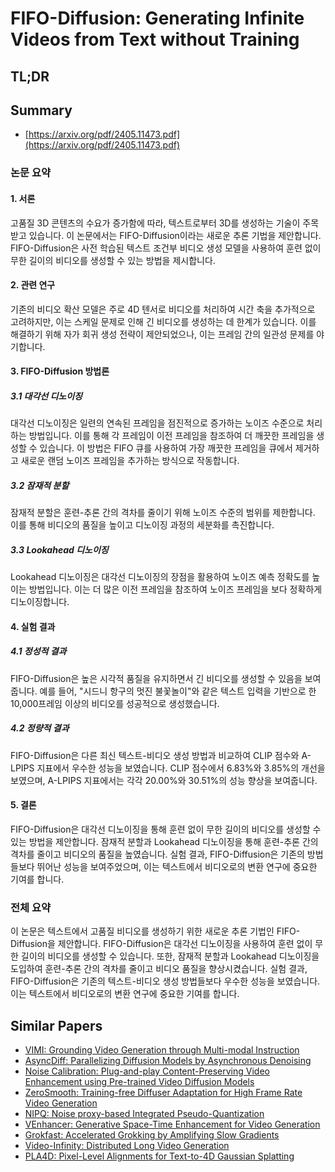 # FIFO-Diffusion: Generating Infinite Videos from Text without Training
## TL;DR
## Summary
- [https://arxiv.org/pdf/2405.11473.pdf](https://arxiv.org/pdf/2405.11473.pdf)

### 논문 요약

#### 1. 서론
고품질 3D 콘텐츠의 수요가 증가함에 따라, 텍스트로부터 3D를 생성하는 기술이 주목받고 있습니다. 이 논문에서는 FIFO-Diffusion이라는 새로운 추론 기법을 제안합니다. FIFO-Diffusion은 사전 학습된 텍스트 조건부 비디오 생성 모델을 사용하여 훈련 없이 무한 길이의 비디오를 생성할 수 있는 방법을 제시합니다.

#### 2. 관련 연구
기존의 비디오 확산 모델은 주로 4D 텐서로 비디오를 처리하여 시간 축을 추가적으로 고려하지만, 이는 스케일 문제로 인해 긴 비디오를 생성하는 데 한계가 있습니다. 이를 해결하기 위해 자가 회귀 생성 전략이 제안되었으나, 이는 프레임 간의 일관성 문제를 야기합니다.

#### 3. FIFO-Diffusion 방법론
##### 3.1 대각선 디노이징
대각선 디노이징은 일련의 연속된 프레임을 점진적으로 증가하는 노이즈 수준으로 처리하는 방법입니다. 이를 통해 각 프레임이 이전 프레임을 참조하여 더 깨끗한 프레임을 생성할 수 있습니다. 이 방법은 FIFO 큐를 사용하여 가장 깨끗한 프레임을 큐에서 제거하고 새로운 랜덤 노이즈 프레임을 추가하는 방식으로 작동합니다.

##### 3.2 잠재적 분할
잠재적 분할은 훈련-추론 간의 격차를 줄이기 위해 노이즈 수준의 범위를 제한합니다. 이를 통해 비디오의 품질을 높이고 디노이징 과정의 세분화를 촉진합니다.

##### 3.3 Lookahead 디노이징
Lookahead 디노이징은 대각선 디노이징의 장점을 활용하여 노이즈 예측 정확도를 높이는 방법입니다. 이는 더 많은 이전 프레임을 참조하여 노이즈 프레임을 보다 정확하게 디노이징합니다.

#### 4. 실험 결과
##### 4.1 정성적 결과
FIFO-Diffusion은 높은 시각적 품질을 유지하면서 긴 비디오를 생성할 수 있음을 보여줍니다. 예를 들어, "시드니 항구의 멋진 불꽃놀이"와 같은 텍스트 입력을 기반으로 한 10,000프레임 이상의 비디오를 성공적으로 생성했습니다.

##### 4.2 정량적 결과
FIFO-Diffusion은 다른 최신 텍스트-비디오 생성 방법과 비교하여 CLIP 점수와 A-LPIPS 지표에서 우수한 성능을 보였습니다. CLIP 점수에서 6.83%와 3.85%의 개선을 보였으며, A-LPIPS 지표에서는 각각 20.00%와 30.51%의 성능 향상을 보여줍니다.

#### 5. 결론
FIFO-Diffusion은 대각선 디노이징을 통해 훈련 없이 무한 길이의 비디오를 생성할 수 있는 방법을 제안합니다. 잠재적 분할과 Lookahead 디노이징을 통해 훈련-추론 간의 격차를 줄이고 비디오의 품질을 높였습니다. 실험 결과, FIFO-Diffusion은 기존의 방법들보다 뛰어난 성능을 보여주었으며, 이는 텍스트에서 비디오로의 변환 연구에 중요한 기여를 합니다.

### 전체 요약
이 논문은 텍스트에서 고품질 비디오를 생성하기 위한 새로운 추론 기법인 FIFO-Diffusion을 제안합니다. FIFO-Diffusion은 대각선 디노이징을 사용하여 훈련 없이 무한 길이의 비디오를 생성할 수 있습니다. 또한, 잠재적 분할과 Lookahead 디노이징을 도입하여 훈련-추론 간의 격차를 줄이고 비디오 품질을 향상시켰습니다. 실험 결과, FIFO-Diffusion은 기존의 텍스트-비디오 생성 방법들보다 우수한 성능을 보였습니다. 이는 텍스트에서 비디오로의 변환 연구에 중요한 기여를 합니다.

## Similar Papers
- [VIMI: Grounding Video Generation through Multi-modal Instruction](2407.06304.md)
- [AsyncDiff: Parallelizing Diffusion Models by Asynchronous Denoising](2406.06911.md)
- [Noise Calibration: Plug-and-play Content-Preserving Video Enhancement using Pre-trained Video Diffusion Models](2407.10285.md)
- [ZeroSmooth: Training-free Diffuser Adaptation for High Frame Rate Video Generation](2406.00908.md)
- [NIPQ: Noise proxy-based Integrated Pseudo-Quantization](2206.00820.md)
- [VEnhancer: Generative Space-Time Enhancement for Video Generation](2407.07667.md)
- [Grokfast: Accelerated Grokking by Amplifying Slow Gradients](2405.20233.md)
- [Video-Infinity: Distributed Long Video Generation](2406.16260.md)
- [PLA4D: Pixel-Level Alignments for Text-to-4D Gaussian Splatting](2405.19957.md)

